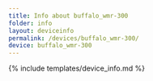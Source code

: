 ```yaml
---
title: Info about buffalo_wmr-300
folder: info
layout: deviceinfo
permalink: /devices/buffalo_wmr-300/
device: buffalo_wmr-300
---
```

{% include templates/device_info.md %}
